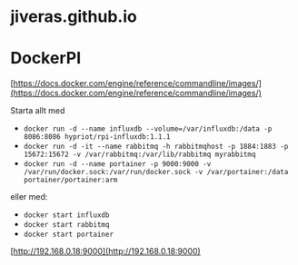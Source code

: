 # jiveras.github.io

# DockerPI

[https://docs.docker.com/engine/reference/commandline/images/](https://docs.docker.com/engine/reference/commandline/images/)

Starta allt med

* ```docker run -d --name influxdb --volume=/var/influxdb:/data -p 8086:8086 hypriot/rpi-influxdb:1.1.1```
* ```docker run -d -it --name rabbitmq -h rabbitmqhost -p 1884:1883 -p 15672:15672 -v /var/rabbitmq:/var/lib/rabbitmq myrabbitmq```
* ```docker run -d --name portainer -p 9000:9000 -v /var/run/docker.sock:/var/run/docker.sock -v /var/portainer:/data portainer/portainer:arm```

eller med:

* ```docker start influxdb```
* ```docker start rabbitmq```
* ```docker start portainer```

[http://192.168.0.18:9000](http://192.168.0.18:9000)
